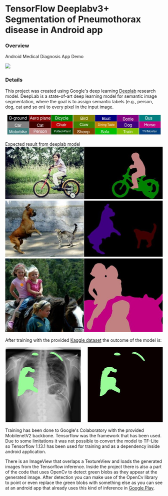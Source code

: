 # TensorFlow Deeplabv3+ Segmentation of Pneumothorax disease in Android app
### Overview
Android Medical Diagnosis App Demo


![](pneumo.gif)


### Details
This project was created using Google's deep learning [Deeplab](https://github.com/tensorflow/models/tree/master/research/deeplab) research model. DeepLab is a state-of-art deep learning model for semantic image segmentation, where the goal is to assign semantic labels (e.g., person, dog, cat and so on) to every pixel in the input image.


![](Picture1.jpg)

Expected result from deeplab model
![](Picture2.jpg)


After training with the provided [Kaggle dataset](https://www.kaggle.com/c/siim-acr-pneumothorax-segmentation) the outcome of the model is:


![](Picture4.JPG)


Training has been done to Google's Colaboratory with the provided MobilenetV2 backbone. Tensorflow was the framework that has been used. Due to some limitations it was not possible to convert the model to TF-Lite so Tensorflow 1.13.1 has been used for training and as a dependency inside android application.


There is an ImageView that overlaps a TextureView and loads the generated images from the Tensorflow inference. Inside the project there is also a part of the code that uses OpenCv to detect green blobs as they appear at the generated image. After detection you can make use of the OpenCv library to point or even replace the green blobs with something else as you can see at an android app that already uses this kind of inference in [Google Play](https://play.google.com/store/apps/details?id=com.george.soloupis_change_wheels).



